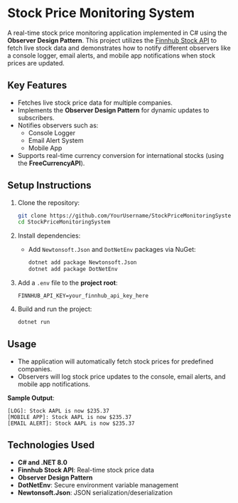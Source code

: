 # Stock Price Monitoring System

A real-time stock price monitoring application implemented in C# using the **Observer Design Pattern**. This project utilizes the [Finnhub Stock API](https://finnhub.io/) to fetch live stock data and demonstrates how to notify different observers like a console logger, email alerts, and mobile app notifications when stock prices are updated.

## Key Features

- Fetches live stock price data for multiple companies.
- Implements the **Observer Design Pattern** for dynamic updates to subscribers.
- Notifies observers such as:
  - Console Logger
  - Email Alert System
  - Mobile App
- Supports real-time currency conversion for international stocks (using the **FreeCurrencyAPI**).

## Setup Instructions

1. Clone the repository:

   ```bash
   git clone https://github.com/YourUsername/StockPriceMonitoringSystem.git
   cd StockPriceMonitoringSystem
   ```

2. Install dependencies:

   - Add `Newtonsoft.Json` and `DotNetEnv` packages via NuGet:
     ```bash
     dotnet add package Newtonsoft.Json
     dotnet add package DotNetEnv
     ```

3. Add a `.env` file to the **project root**:

   ```plaintext
   FINNHUB_API_KEY=your_finnhub_api_key_here
   ```

4. Build and run the project:

   ```bash
   dotnet run
   ```

## Usage

- The application will automatically fetch stock prices for predefined companies.
- Observers will log stock price updates to the console, email alerts, and mobile app notifications.

**Sample Output**:

```
[LOG]: Stock AAPL is now $235.37
[MOBILE APP]: Stock AAPL is now $235.37
[EMAIL ALERT]: Stock AAPL is now $235.37
```

## Technologies Used

- **C# and .NET 8.0**
- **Finnhub Stock API**: Real-time stock price data
- **Observer Design Pattern**
- **DotNetEnv**: Secure environment variable management
- **Newtonsoft.Json**: JSON serialization/deserialization


